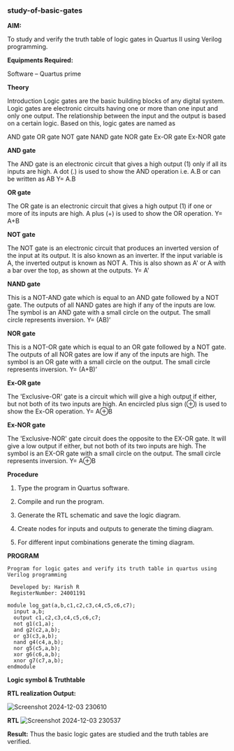 ### study-of-basic-gates

**AIM:** 

To study and verify the truth table of logic gates in Quartus II using Verilog programming.

**Equipments Required:**

Software – Quartus prime 

**Theory**

Introduction Logic gates are the basic building blocks of any digital system. Logic gates are electronic circuits having one or more than one input and only one output. The relationship between the input and the output is based on a certain logic. Based on this, logic gates are named as

AND gate OR gate NOT gate NAND gate NOR gate Ex-OR gate Ex-NOR gate

**AND gate**

The AND gate is an electronic circuit that gives a high output (1) only if all its inputs are high. A dot (.) is used to show the AND operation i.e. A.B or can be written as AB
Y= A.B

**OR gate** 

The OR gate is an electronic circuit that gives a high output (1) if one or more of its inputs are high. A plus (+) is used to show the OR operation.
Y= A+B

**NOT gate**

The NOT gate is an electronic circuit that produces an inverted version of the input at its output. It is also known as an inverter. If the input variable is A, the inverted output is known as NOT A. This is also shown as A' or A with a bar over the top, as shown at the outputs.
Y= A'

**NAND gate**

This is a NOT-AND gate which is equal to an AND gate followed by a NOT gate. The outputs of all NAND gates are high if any of the inputs are low. The symbol is an AND gate with a small circle on the output. The small circle represents inversion.
Y= (AB)’

**NOR gate**

This is a NOT-OR gate which is equal to an OR gate followed by a NOT gate. The outputs of all NOR gates are low if any of the inputs are high. The symbol is an OR gate with a small circle on the output. The small circle represents inversion.
Y= (A+B)’

**Ex-OR gate**

The 'Exclusive-OR' gate is a circuit which will give a high output if either, but not both of its two inputs are high. An encircled plus sign (⊕) is used to show the Ex-OR operation.
Y= A⊕B

**Ex-NOR gate**

The 'Exclusive-NOR' gate circuit does the opposite to the EX-OR gate. It will give a low output if either, but not both of its two inputs are high. The symbol is an EX-OR gate with a small circle on the output. The small circle represents inversion.
Y= A⊕B

**Procedure** 

1.	Type the program in Quartus software.

2.	Compile and run the program.

3.	Generate the RTL schematic and save the logic diagram.

4.	Create nodes for inputs and outputs to generate the timing diagram.

5.	For different input combinations generate the timing diagram.


**PROGRAM**
```
Program for logic gates and verify its truth table in quartus using Verilog programming

 Developed by: Harish R
 RegisterNumber: 24001191
 ```
 ```
 module log_gat(a,b,c1,c2,c3,c4,c5,c6,c7);
   input a,b;
   output c1,c2,c3,c4,c5,c6,c7;
   not g1(c1,a);
   and g2(c2,a,b);
   or g3(c3,a,b);
   nand g4(c4,a,b);
   nor g5(c5,a,b);
   xor g6(c6,a,b);
   xnor g7(c7,a,b);
endmodule
```

**Logic symbol & Truthtable**

**RTL realization Output:** 

![Screenshot 2024-12-03 230610](https://github.com/user-attachments/assets/1de2c37b-6f03-450a-84df-311596525515)

**RTL**
![Screenshot 2024-12-03 230537](https://github.com/user-attachments/assets/e2fc03d4-3646-49de-9dbf-c6ae8e9d94a5)

**Result:**
Thus the basic logic gates are studied and the truth tables are verified.

